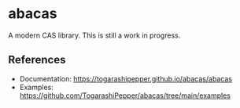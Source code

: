 # abacas

A modern CAS library. This is still a work in progress.

## References

* Documentation: <https://togarashipepper.github.io/abacas/abacas>
* Examples: <https://github.com/TogarashiPepper/abacas/tree/main/examples>
